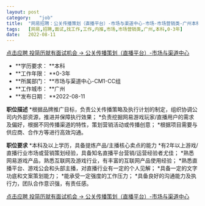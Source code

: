 ```yaml
---
layout:	post
category:	"job"
title:	"网易招聘：公关传播策划（直播平台）-市场与渠道中心-市场-市场营销类-广州本科0-3年"
tags:	[网易,招聘,面试,找工作,工作,内推,市场,市场营销类,广州,本科,0-3年]
date:	2022-08-11
---
```


[点击应聘 投简历就有面试机会 -> 公关传播策划（直播平台）-市场与渠道中心](http://mobile.bole.netease.com/bole/boleDetail?id=39033&employeeId=346f03c3cda5f04c&key=all)



- **学历要求： **本科
- **工作年限： **0-3年
- **所属部门： **市场与渠道中心-CM1-CC组
- **工作城市： **广州
- **发布日期： **2022-08-11



**职位描述**
*根据品牌推广目标，负责公关传播策略及执行计划的制定，组织协调公司内外部资源，推进并保障执行效果；
*负责挖掘网易游戏玩家/直播用户的需求及偏好，根据不同传播渠道的特性，策划营销活动或传播创意；
*根据项目需要与供应商、合作方等进行高效沟通。



**职位要求**
*本科及以上学历，具备提炼产品/主播核心卖点的能力
*有2年以上游戏/直播行业市场或营销策划经验，具备知名直播平台营销/运营经验者尤佳；
*熟悉网易游戏产品，熟悉互联网及游戏行业，有丰富的互联网产品使用经验；
*熟悉直播平台、游戏公会和头部主播，对直播行业有一定的个人见解；
*具备一定的文字功底和文案策划能力；
*能承受一定强度的工作压力；
*具备良好的沟通能力及执行力，团队合作意识强，有责任感。



[点击应聘 投简历就有面试机会 -> 公关传播策划（直播平台）-市场与渠道中心](http://mobile.bole.netease.com/bole/boleDetail?id=39033&employeeId=346f03c3cda5f04c&key=all)
